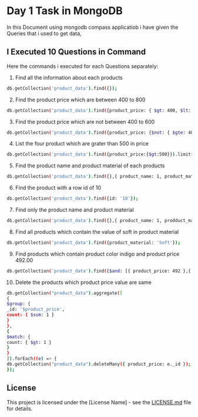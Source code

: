 # Day 1 Task in MongoDB

In this Document using mongodb compass applicatiob i have given the Queries that i used to get data,

## I Executed 10 Questions in Command

Here the commands i executed for each Questions separately:

1. Find all the information about each products

```bash
db.getCollection('product_data').find({});
```

2. Find the product price which are between 400 to 800

```bash
db.getCollection('product_data').find({product_price: { $gt: 400, $lt: 800 }});
```

3. Find the product price which are not between 400 to 600

```bash
db.getCollection('product_data').find({product_price: {$not: { $gte: 400, $lte: 600 }}});
```

4. List the four product which are grater than 500 in price

```bash
db.getCollection('product_data').find({product_price:{$gt:500}}).limit(4)
```

5. Find the product name and product material of each products

```bash
db.getCollection('product_data').find({},{ product_name: 1, product_material: 1 });
```

6. Find the product with a row id of 10

```bash
db.getCollection('product_data').find({id: '10'});
```

7. Find only the product name and product material

```bash
db.getCollection('product_data').find({},{ product_name: 1, prodduct_material: 1 });
```

8. Find all products which contain the value of soft in product material

```bash
db.getCollection('product_data').find({product_material: 'Soft'});
```

9. Find products which contain product color indigo and product price 492.00

```bash
db.getCollection('product_data').find({$and: [{ product_price: 492 },{ product_color: 'indigo' }]});
```

10. Delete the products which product price value are same

```bash
db.getCollection("product_data").aggregate([
{
$group: {
_id: '$product_price',
count: { $sum: 1 }
}
},
{
$match: {
count: { $gt: 1 }
}
}
]).forEach((e) => {
db.getCollection("product_data").deleteMany({ product_price: e._id });
});
```

## License

This project is licensed under the [License Name] - see the [LICENSE.md](LICENSE.md) file for details.